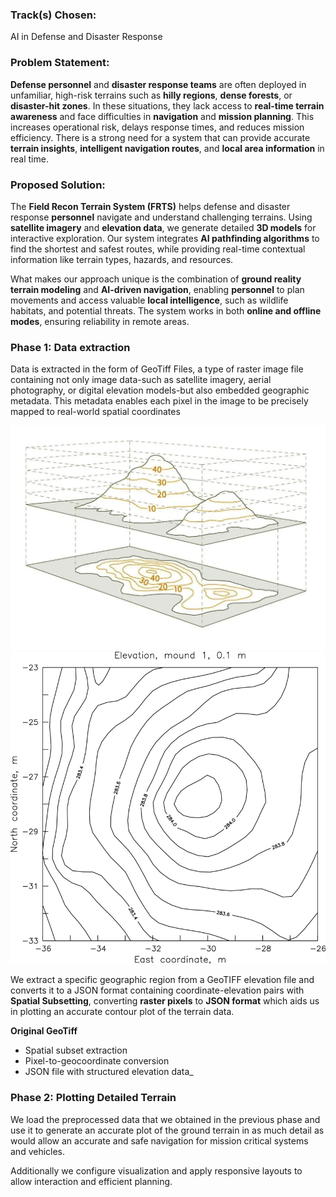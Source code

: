 ### Track(s) Chosen:
AI in Defense and Disaster Response

### Problem Statement:
**Defense personnel** and **disaster response teams** are often deployed in unfamiliar, high-risk terrains such as **hilly regions**, **dense forests**, or **disaster-hit zones**. In these situations, they lack access to **real-time terrain awareness** and face difficulties in **navigation** and **mission planning**. This increases operational risk, delays response times, and reduces mission efficiency. There is a strong need for a system that can provide accurate **terrain insights**, **intelligent navigation routes**, and **local area information** in real time.

### Proposed Solution:
The **Field Recon Terrain System (FRTS)** helps defense and disaster response **personnel** navigate and understand challenging terrains. Using **satellite imagery** and **elevation data**, we generate detailed **3D models** for interactive exploration. Our system integrates **AI pathfinding algorithms** to find the shortest and safest routes, while providing real-time contextual information like terrain types, hazards, and resources.

What makes our approach unique is the combination of **ground reality terrain modeling** and **AI-driven navigation**, enabling **personnel** to plan movements and access valuable **local intelligence**, such as wildlife habitats, and potential threats. The system works in both **online and offline modes**, ensuring reliability in remote areas.

### Phase 1: Data extraction
Data is extracted in the form of GeoTiff Files, a type of raster image file containing not only image data-such as satellite imagery, aerial photography, or digital elevation models-but also embedded geographic metadata. This metadata enables each pixel in the image to be precisely mapped to real-world spatial coordinates

![Contour to 3d](contour_plot.png)
![Contour](contour_plot)

We extract a specific geographic region from a GeoTIFF elevation file and converts it to a JSON format containing coordinate-elevation pairs with **Spatial Subsetting**, converting **raster pixels** to **JSON format** which aids us in plotting an accurate contour plot of the terrain data.

**Original GeoTiff**
- Spatial subset extraction
- Pixel-to-geocoordinate conversion
- JSON file with structured elevation data_

### Phase 2: Plotting Detailed Terrain 

We load the preprocessed data that we obtained in the previous phase and use it to generate an accurate plot of the ground terrain in as much detail as would allow an accurate and safe navigation for mission critical systems and vehicles.

Additionally we configure visualization and apply responsive layouts to allow interaction and efficient planning.









